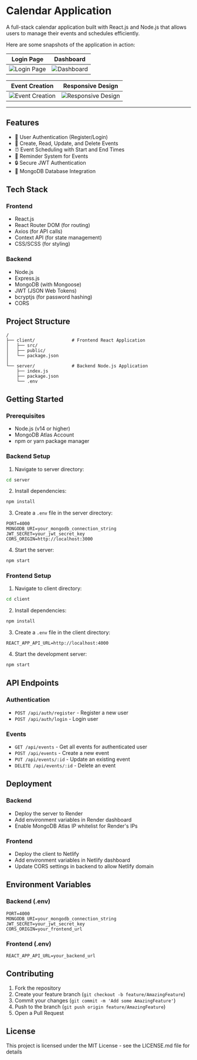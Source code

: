 # Calendar Application

A full-stack calendar application built with React.js and Node.js that allows users to manage their events and schedules efficiently.

Here are some snapshots of the application in action:

| **Login Page** | **Dashboard** |
|:--------------:|:-------------:|
| ![Login Page](./images/login-page.png) | ![Dashboard](./images/dashboard.png) |

| **Event Creation** | **Responsive Design** |
|:------------------:|:---------------------:|
| ![Event Creation](./images/event-creation.png) | ![Responsive Design](./images/responsive-design.png) |

---

## Features

- 👤 User Authentication (Register/Login)
- 📅 Create, Read, Update, and Delete Events
- ⏰ Event Scheduling with Start and End Times
- 🔔 Reminder System for Events
- 🔒 Secure JWT Authentication
- 💾 MongoDB Database Integration

## Tech Stack

### Frontend
- React.js
- React Router DOM (for routing)
- Axios (for API calls)
- Context API (for state management)
- CSS/SCSS (for styling)

### Backend
- Node.js
- Express.js
- MongoDB (with Mongoose)
- JWT (JSON Web Tokens)
- bcryptjs (for password hashing)
- CORS

## Project Structure

```
/
├── client/              # Frontend React Application
│   ├── src/
│   ├── public/
│   └── package.json
│
└── server/              # Backend Node.js Application
    ├── index.js
    ├── package.json
    └── .env
```

## Getting Started

### Prerequisites
- Node.js (v14 or higher)
- MongoDB Atlas Account
- npm or yarn package manager

### Backend Setup

1. Navigate to server directory:
```bash
cd server
```

2. Install dependencies:
```bash
npm install
```

3. Create a `.env` file in the server directory:
```env
PORT=4000
MONGODB_URI=your_mongodb_connection_string
JWT_SECRET=your_jwt_secret_key
CORS_ORIGIN=http://localhost:3000
```

4. Start the server:
```bash
npm start
```

### Frontend Setup

1. Navigate to client directory:
```bash
cd client
```

2. Install dependencies:
```bash
npm install
```

3. Create a `.env` file in the client directory:
```env
REACT_APP_API_URL=http://localhost:4000
```

4. Start the development server:
```bash
npm start
```

## API Endpoints

### Authentication
- `POST /api/auth/register` - Register a new user
- `POST /api/auth/login` - Login user

### Events
- `GET /api/events` - Get all events for authenticated user
- `POST /api/events` - Create a new event
- `PUT /api/events/:id` - Update an existing event
- `DELETE /api/events/:id` - Delete an event

## Deployment

### Backend
- Deploy the server to Render
- Add environment variables in Render dashboard
- Enable MongoDB Atlas IP whitelist for Render's IPs

### Frontend
- Deploy the client to Netlify
- Add environment variables in Netlify dashboard
- Update CORS settings in backend to allow Netlify domain

## Environment Variables

### Backend (.env)
```env
PORT=4000
MONGODB_URI=your_mongodb_connection_string
JWT_SECRET=your_jwt_secret_key
CORS_ORIGIN=your_frontend_url
```

### Frontend (.env)
```env
REACT_APP_API_URL=your_backend_url
```

## Contributing

1. Fork the repository
2. Create your feature branch (`git checkout -b feature/AmazingFeature`)
3. Commit your changes (`git commit -m 'Add some AmazingFeature'`)
4. Push to the branch (`git push origin feature/AmazingFeature`)
5. Open a Pull Request

## License

This project is licensed under the MIT License - see the LICENSE.md file for details
